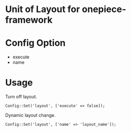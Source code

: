 Unit of Layout for onepiece-framework
===

# Config Option

 * execute
 * name

# Usage

 Turn off layout.

```
Config::Set('layout', ['execute' => false]);
```

 Dynamic layout change.

```
Config::Set('layout', ['name' => 'layout_name']);
```
